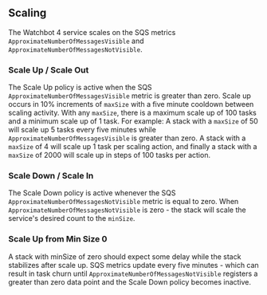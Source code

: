 ## Scaling

The Watchbot 4 service scales on the SQS metrics `ApproximateNumberOfMessagesVisible` and `ApproximateNumberOfMessagesNotVisible`.

### Scale Up / Scale Out

The Scale Up policy is active when the SQS `ApproximateNumberOfMessagesVisible` metric is greater than zero. Scale up occurs in 10% increments of `maxSize` with a five minute cooldown between scaling activity. With any `maxSize`, there is a maximum scale up of 100 tasks and a minimum scale up of 1 task. For example: A stack with a `maxSize` of 50 will scale up 5 tasks every five minutes while `ApproximateNumberOfMessagesVisible` is greater than zero. A stack with a `maxSize` of 4 will scale up 1 task per scaling action, and finally a stack with a `maxSize` of 2000 will scale up in steps of 100 tasks per action.

### Scale Down / Scale In

The Scale Down policy is active whenever the SQS `ApproximateNumberOfMessagesNotVisible` metric is equal to zero. When `ApproximateNumberOfMessagesNotVisible` is zero - the stack will scale the service's desired count to the `minSize`.

### Scale Up from Min Size 0

A stack with minSize of zero should expect some delay while the stack stabilizes after scale up. SQS metrics update every five minutes - which can result in task churn until `ApproximateNumberOfMessagesNotVisible` registers a greater than zero data point and the Scale Down policy becomes inactive.